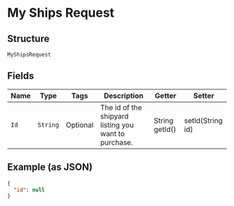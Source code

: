 
# My Ships Request

## Structure

`MyShipsRequest`

## Fields

| Name | Type | Tags | Description | Getter | Setter |
|  --- | --- | --- | --- | --- | --- |
| `Id` | `String` | Optional | The id of the shipyard listing you want to purchase. | String getId() | setId(String id) |

## Example (as JSON)

```json
{
  "id": null
}
```

